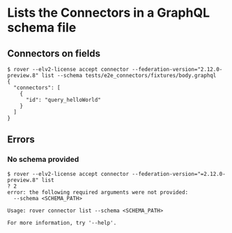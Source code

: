 # Lists the Connectors in a GraphQL schema file

## Connectors on fields

```console
$ rover --elv2-license accept connector --federation-version="2.12.0-preview.8" list --schema tests/e2e_connectors/fixtures/body.graphql
{
  "connectors": [
    {
      "id": "query_helloWorld"
    }
  ]
}

```

## Errors

### No schema provided

```console
$ rover --elv2-license accept connector --federation-version="=2.12.0-preview.8" list
? 2
error: the following required arguments were not provided:
  --schema <SCHEMA_PATH>

Usage: rover connector list --schema <SCHEMA_PATH>

For more information, try '--help'.

```
